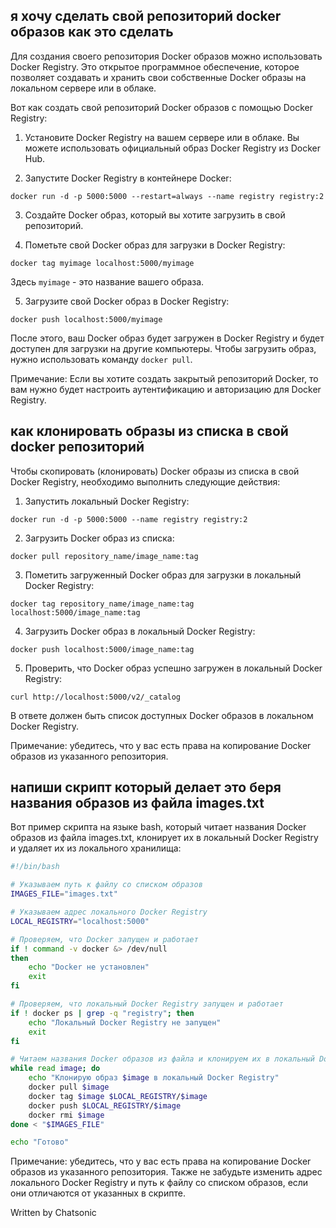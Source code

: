 ## я хочу сделать свой репозиторий docker образов как это сделать

Для создания своего репозитория Docker образов можно использовать Docker Registry. Это открытое программное обеспечение, которое позволяет создавать и хранить свои собственные Docker образы на локальном сервере или в облаке.

Вот как создать свой репозиторий Docker образов с помощью Docker Registry:

1. Установите Docker Registry на вашем сервере или в облаке. Вы можете использовать официальный образ Docker Registry из Docker Hub.

2. Запустите Docker Registry в контейнере Docker:

```
docker run -d -p 5000:5000 --restart=always --name registry registry:2
```

3. Создайте Docker образ, который вы хотите загрузить в свой репозиторий.

4. Пометьте свой Docker образ для загрузки в Docker Registry:

```
docker tag myimage localhost:5000/myimage
```
Здесь `myimage` - это название вашего образа.

5. Загрузите свой Docker образ в Docker Registry:

```
docker push localhost:5000/myimage
```

После этого, ваш Docker образ будет загружен в Docker Registry и будет доступен для загрузки на другие компьютеры. Чтобы загрузить образ, нужно использовать команду `docker pull`.

Примечание: Если вы хотите создать закрытый репозиторий Docker, то вам нужно будет настроить аутентификацию и авторизацию для Docker Registry.

## как клонировать образы из списка в свой docker репозиторий

Чтобы скопировать (клонировать) Docker образы из списка в свой Docker Registry, необходимо выполнить следующие действия:

1. Запустить локальный Docker Registry:

```
docker run -d -p 5000:5000 --name registry registry:2
```

2. Загрузить Docker образ из списка:

```
docker pull repository_name/image_name:tag
```

3. Пометить загруженный Docker образ для загрузки в локальный Docker Registry:

```
docker tag repository_name/image_name:tag localhost:5000/image_name:tag
```

4. Загрузить Docker образ в локальный Docker Registry:

```
docker push localhost:5000/image_name:tag
```

5. Проверить, что Docker образ успешно загружен в локальный Docker Registry:

```
curl http://localhost:5000/v2/_catalog
```

В ответе должен быть список доступных Docker образов в локальном Docker Registry.

Примечание: убедитесь, что у вас есть права на копирование Docker образов из указанного репозитория.

## напиши скрипт который делает это беря названия образов из файла images.txt

Вот пример скрипта на языке bash, который читает названия Docker образов из файла images.txt, клонирует их в локальный Docker Registry и удаляет их из локального хранилища:

```bash
#!/bin/bash

# Указываем путь к файлу со списком образов
IMAGES_FILE="images.txt"

# Указываем адрес локального Docker Registry
LOCAL_REGISTRY="localhost:5000"

# Проверяем, что Docker запущен и работает
if ! command -v docker &> /dev/null
then
    echo "Docker не установлен"
    exit
fi

# Проверяем, что локальный Docker Registry запущен и работает
if ! docker ps | grep -q "registry"; then
    echo "Локальный Docker Registry не запущен"
    exit
fi

# Читаем названия Docker образов из файла и клонируем их в локальный Docker Registry
while read image; do
    echo "Клонирую образ $image в локальный Docker Registry"
    docker pull $image
    docker tag $image $LOCAL_REGISTRY/$image
    docker push $LOCAL_REGISTRY/$image
    docker rmi $image
done < "$IMAGES_FILE"

echo "Готово"
```

Примечание: убедитесь, что у вас есть права на копирование Docker образов из указанного репозитория. Также не забудьте изменить адрес локального Docker Registry и путь к файлу со списком образов, если они отличаются от указанных в скрипте.

Written by Chatsonic